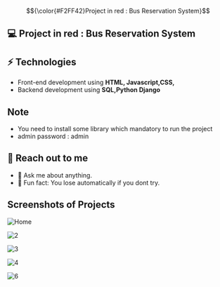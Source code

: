 $${\color{#F2FF42}Project in red : Bus Reservation System}$$
## 💻 Project in red : Bus Reservation System

## ⚡ Technologies 
- Front-end development using **HTML, Javascript,CSS,**
- Backend development using **SQL,Python Django**

## Note
- You need to install some library which mandatory to run the project
- admin password : admin

## 👋 Reach out to me 
- 💬 Ask me about anything.
- 💎 Fun fact: You lose automatically if you dont try.
  
## Screenshots of Projects
![Home](https://github.com/RoshanChef/Bus_Reservation/assets/103868228/b1a2a6de-9394-4444-9031-ac7c6df11978)



 ![2](https://github.com/RoshanChef/Bus_Reservation/assets/103868228/15494bce-17f0-481f-a9f9-cb6f7a9fdb17)

 ![3](https://github.com/RoshanChef/Bus_Reservation/assets/103868228/599b1ac4-a84d-40b2-9792-0d2fb4be6fa4)

![4](https://github.com/RoshanChef/Bus_Reservation/assets/103868228/158bc578-9c21-4484-b8eb-bd165890052d)

![6](https://github.com/RoshanChef/Bus_Reservation/assets/103868228/f933e34e-09f2-4caa-92bf-006de1785f48)

